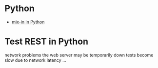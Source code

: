 # Python 
* [mix-in in Python](http://www.linuxjournal.com/node/4540/print)

# Test REST in Python
network problems
the web server may be temporarily down
tests become slow due to network latency
...